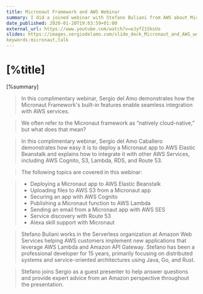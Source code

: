 ```yaml
---
title: Micronaut Framework and AWS Webinar
summary: I did a joined webinar with Stefano Buliani from AWS about Micronaut framework integration with AWS.  
date_published: 2020-01-20T19:03:59+01:00
external_url: https://www.youtube.com/watch?v=eJyfI1SksUo
slides: https://images.sergiodelamo.com/slide_deck_Micronaut_and_AWS_webinar.pdf
keywords:micronaut,talk
---
```


# [%title]

[%summary]


> In this complimentary webinar, Sergio del Amo demonstrates how the Micronaut Framework's built-in features enable seamless integration with AWS services.

> We often refer to the Micronaut framework as “natively cloud-native,” but what does that mean?

> In this complimentary webinar, Sergio del Amo Caballero demonstrates how easy it is to deploy a Micronaut app to AWS Elastic Beanstalk and explains how to integrate it with other AWS Services, including AWS Cognito, S3, Lambda, RDS, and Route 53.

> The following topics are covered in this webinar:

> - Deploying a Micronaut app to AWS Elastic Beanstalk
> - Uploading files to AWS S3 from a Micronaut app
> - Securing an app with AWS Cognito
> - Publishing a Micronaut function to AWS Lambda
> - Sending an email from a Micronaut app with AWS SES
> - Service discovery with Route 53
> - Alexa skill support with Micronaut

> Stefano Buliani works in the Serverless organization at Amazon Web Services helping AWS customers implement new applications that leverage AWS Lambda and Amazon API Gateway. Stefano has been a professional developer for 15 years, primarily focusing on distributed systems and service-oriented architectures using Java, Go, and Rust.

> Stefano joins Sergio as a guest presenter to help answer questions and provide expert advice from an Amazon perspective throughout the presentation.



